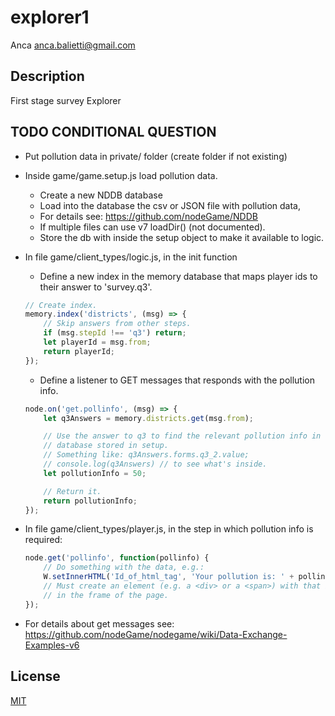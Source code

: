 # explorer1
Anca <anca.balietti@gmail.com>

## Description

First stage survey Explorer

## TODO CONDITIONAL QUESTION

- Put pollution data in private/ folder (create folder if not existing)

- Inside game/game.setup.js load pollution data.
    - Create a new NDDB database
    - Load into the database the csv or JSON file with pollution data,
    - For details see:  https://github.com/nodeGame/NDDB
    - If multiple files can use v7 loadDir() (not documented).
    - Store the db with inside the setup object to make it available to logic.

- In file game/client_types/logic.js, in the init function

    - Define a new index in the memory database that maps player ids to their answer to 'survey.q3'.
    ```js
    // Create index.
    memory.index('districts', (msg) => {
        // Skip answers from other steps.
        if (msg.stepId !== 'q3') return;
        let playerId = msg.from;
        return playerId;
    });
    ```

    - Define a listener to GET messages that responds with the pollution info.
    ```js
    node.on('get.pollinfo', (msg) => {
        let q3Answers = memory.districts.get(msg.from);

        // Use the answer to q3 to find the relevant pollution info in the
        // database stored in setup.
        // Something like: q3Answers.forms.q3_2.value;
        // console.log(q3Answers) // to see what's inside.
        let pollutionInfo = 50;

        // Return it.
        return pollutionInfo;
    });
    ```

- In file game/client_types/player.js, in the step in which pollution info is required:

    ```js
    node.get('pollinfo', function(pollinfo) {
        // Do something with the data, e.g.:
        W.setInnerHTML('Id_of_html_tag', 'Your pollution is: ' + pollinfo);
        // Must create an element (e.g. a <div> or a <span>) with that id)
        // in the frame of the page.
    });
    ```

- For details about get messages see: https://github.com/nodeGame/nodegame/wiki/Data-Exchange-Examples-v6



## License

[MIT](LICENSE)

